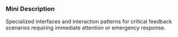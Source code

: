 ### Mini Description

Specialized interfaces and interaction patterns for critical feedback scenarios requiring immediate attention or emergency response.
